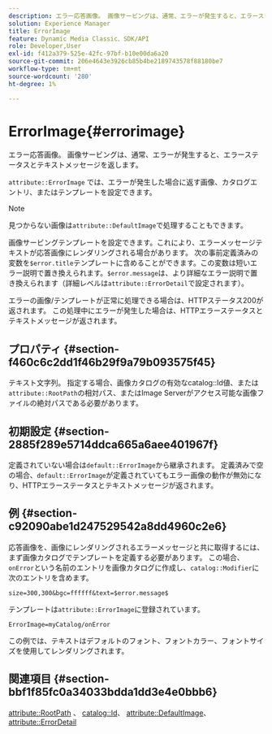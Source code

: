 ```yaml
---
description: エラー応答画像。 画像サービングは、通常、エラーが発生すると、エラーステータスとテキストメッセージを返します。
solution: Experience Manager
title: ErrorImage
feature: Dynamic Media Classic、SDK/API
role: Developer,User
exl-id: f412a379-525e-42fc-97bf-b10e00da6a20
source-git-commit: 206e4643e3926cb85b4be2189743578f88180be7
workflow-type: tm+mt
source-wordcount: '280'
ht-degree: 1%

---
```


# ErrorImage{#errorimage}

エラー応答画像。 画像サービングは、通常、エラーが発生すると、エラーステータスとテキストメッセージを返します。

`attribute::ErrorImage` では、エラーが発生した場合に返す画像、カタログエントリ、またはテンプレートを設定できます。

>[!NOTE]
>
>見つからない画像は`attribute::DefaultImage`で処理することもできます。

画像サービングテンプレートを設定できます。これにより、エラーメッセージテキストが応答画像にレンダリングされる場合があります。 次の事前定義済みの変数を`$error.title`テンプレートに含めることができます。この変数は短いエラー説明で置き換えられます。`$error.message`は、より詳細なエラー説明で置き換えられます（詳細レベルは`attribute::ErrorDetail`で設定されます）。

エラーの画像/テンプレートが正常に処理できる場合は、HTTPステータス200が返されます。 この処理中にエラーが発生した場合は、HTTPエラーステータスとテキストメッセージが返されます。

## プロパティ {#section-f460c6c2dd1f46b29f9a79b093575f45}

テキスト文字列。 指定する場合、画像カタログの有効なcatalog::Id値、または`attribute::RootPath`の相対パス、またはImage Serverがアクセス可能な画像ファイルの絶対パスである必要があります。

## 初期設定 {#section-2885f289e5714ddca665a6aee401967f}

定義されていない場合は`default::ErrorImage`から継承されます。 定義済みで空の場合、`default::ErrorImage`が定義されていてもエラー画像の動作が無効になり、HTTPエラーステータスとテキストメッセージが返されます。

## 例 {#section-c92090abe1d247529542a8dd4960c2e6}

応答画像を、画像にレンダリングされるエラーメッセージと共に取得するには、まず画像カタログでテンプレートを定義する必要があります。 この場合、`onError`という名前のエントリを画像カタログに作成し、`catalog::Modifier`に次のエントリを含めます。

`size=300,300&bgc=ffffff&text=$error.message$`

テンプレートは`attribute::ErrorImage`に登録されています。

`ErrorImage=myCatalog/onError`

この例では、テキストはデフォルトのフォント、フォントカラー、フォントサイズを使用してレンダリングされます。

## 関連項目 {#section-bbf1f85fc0a34033bdda1dd3e4e0bbb6}

[attribute::RootPath](../../../../../is-api/image-catalog/image-serving-api-ref/c-image-catalog-reference/c-attributes-reference/r-rootpath.md#reference-17d57e5967be403b8408fa7214017494) 、 [catalog::Id](/help/aem-is-ir-api/is-api/image-catalog/image-serving-api-ref/c-image-catalog-reference/c-image-svg-data-reference/c-image-data-reference/r-id-cat.md)、 [attribute::DefaultImage](../../../../../is-api/image-catalog/image-serving-api-ref/c-image-catalog-reference/c-attributes-reference/r-is-cat-defaultimage.md#reference-8e9900e129f54ed68462a3c2fc3bc433)、 [attribute::ErrorDetail](../../../../../is-api/image-catalog/image-serving-api-ref/c-image-catalog-reference/c-attributes-reference/r-errordetail.md#reference-4987c8cddcba4c88960170e49cafc561)
